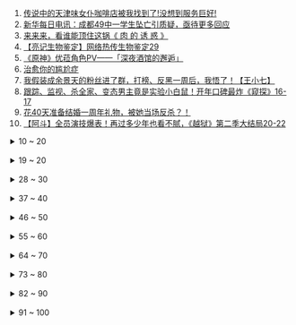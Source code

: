 1. [传说中的天津味女仆咖啡店被我找到了!没想到服务巨好!](https://b23.tv/BV1uo4y1m7CA)<br>
2. [新华每日电讯：成都49中一学生坠亡引质疑，亟待更多回应](https://b23.tv/BV1pV411E7qs)<br>
3. [来来来，看谁能顶住这锅《 肉 的 诱 惑 》](https://b23.tv/BV1264y1C77X)<br>
4. [【亮记生物鉴定】网络热传生物鉴定29](https://b23.tv/BV1f64y1C715)<br>
5. [《原神》优菈角色PV——「深夜酒馆的邂逅」](https://b23.tv/BV17b4y1f7Lt)<br>
6. [治愈你的尴尬症](https://b23.tv/BV1Wb4y1f7u7)<br>
7. [我假装成余景天的粉丝进了群，打榜、反黑一周后，我悟了！【王小七】](https://b23.tv/BV1Sf4y1a75y)<br>
8. [跟踪、监视、杀全家、变态男主竟是实验小白鼠！开年口碑最炸《窥探》16-17](https://b23.tv/BV1w64y1m7AQ)<br>
9. [花40天准备结婚一周年礼物，被她当场反杀？！](https://b23.tv/BV13K411F7tr)<br>
10. [【阿斗】全员演技爆表！再过多少年也看不腻，《越狱》第二季大结局20-22](https://b23.tv/BV1W541137XH)<br>
<details>
<summary>10 ~ 20</summary><br>
11. [吴京模仿流量明星发嗲这段，估计我能笑一天！](https://b23.tv/BV1Rq4y1J7ue)<br>
12. [【逸语道破】成都四十九中事件反思 流量汹汹 真相如何与舆情赛跑](https://b23.tv/BV1qU4y1t7B6)<br>
13. [许可馨回国了？改名了？雨过天晴了？No！](https://b23.tv/BV1XK4y1d7Ab)<br>
14. [厨师长教你：8种不同的包菜做法，这里总有一款属于你的菜](https://b23.tv/BV1S541137hu)<br>
15. [真的能玩！用硬纸板做出超级马里奥【阅片无数Ⅱ 02】](https://b23.tv/BV1rN411o7c4)<br>
16. [技嘉官网台独言论不能忍！必须声讨！](https://b23.tv/BV1V5411u7NG)<br>
17. [985大学《内卷的名义》](https://b23.tv/BV1z64y127bX)<br>
18. [被美媒骂走狗？郭杰瑞：我不在乎他们的假新闻](https://b23.tv/BV1Ff4y1Y74b)<br>
19. [全网爆哭！延乔路的尽头，是繁华大道！9.3高燃民国历史剧《觉醒年代》P11](https://b23.tv/BV1yy4y1p71t)<br>
</details><br>
<details>
<summary>19 ~ 20</summary><br>
20. [戰   回   術   咒](https://b23.tv/BV1wB4y1w7Lm)<br>
21. [【warma】我的皮卡丘为什么是这样子的？！](https://b23.tv/BV13h411v7ac)<br>
22. [作为损失最大的UP之一，打断牙也得下架，不妥协](https://b23.tv/BV1Zq4y1J7p4)<br>
23. [【4K60FPS】卢冠廷《一生所爱》神级现场！人生一定要看的现场！](https://b23.tv/BV1nV411E7RX)<br>
24. [一个中国底线不容触碰，商单不做了，技嘉道歉！](https://b23.tv/BV1k64y1C7W5)<br>
25. [成都49中的悲剧过后，我看到了颜色革命的影子](https://b23.tv/BV1Rf4y1a7jC)<br>
26. [华农兄弟：红烧肉不听话，准备把它收拾了，结果一波三折](https://b23.tv/BV13Q4y1o7on)<br>
27. [人类早期灭蚊行动的珍贵影像](https://b23.tv/BV1ff4y1a7nB)<br>
28. [极度羞耻！变身肌肉男给美少女当街庆生！她的反应竟然是....？](https://b23.tv/BV1bq4y177ig)<br>
</details><br>
<details>
<summary>28 ~ 30</summary><br>
29. [不能说的猫腻](https://b23.tv/BV1aU4y1t7S2)<br>
30. [珍贵记录！13年前，15名空降兵5000米纵身一跃](https://b23.tv/BV1c54y1L7No)<br>
31. [【罗翔】母亲锤杀欲性侵女儿的继父，到底算不算正当防卫？](https://b23.tv/BV1Jo4y1m7Xp)<br>
32. [我只会心疼哥哥⚡京剧版⚡](https://b23.tv/BV1so4y1m7cn)<br>
33. [【4K】两两面包夹两芝士夹面包](https://b23.tv/BV1yb4y1f7Yy)<br>
34. [【全明星】一路向北](https://b23.tv/BV1i64y1C7tC)<br>
35. [“我小姨说，这个人能救你的命，跟着他…”](https://b23.tv/BV1Ph411v77P)<br>
36. [一口气看完《生化危机》系列剧情！入门生化系列就是这么简单！](https://b23.tv/BV1pq4y177QX)<br>
37. [余景天粉丝：“他们只是失去了生命，我哥哥失去的可是出道机会”？？](https://b23.tv/BV1MU4y1t7mD)<br>
</details><br>
<details>
<summary>37 ~ 40</summary><br>
38. [我得癌症了，我不卷了，祝大家身体健康～](https://b23.tv/BV1SN411o7Hy)<br>
39. [G7商讨如何”控制“中国，竟与八国联军如此相像](https://b23.tv/BV1fh411e7hY)<br>
40. [“有一种捧杀，叫白衣天使”](https://b23.tv/BV1Zh411e7sg)<br>
41. [袁隆平团队再传喜讯！新型超级杂交水稻亩产2005.66斤，能多养活数亿人](https://b23.tv/BV1D64y1C7KF)<br>
42. [鲨鱼被捕后当场干饭](https://b23.tv/BV1if4y1a7UH)<br>
43. [使命最后的召唤](https://b23.tv/BV1Uh411e7nE)<br>
44. [【嘟督咆哮解说】霸道大姐A死我！《生化危机8：屯儿》（第一话）](https://b23.tv/BV1Gf4y1Y7vJ)<br>
45. [2000RMB能抽到什么奖品？跟飞社长一起玩扭蛋机！](https://b23.tv/BV1YQ4y1o7WK)<br>
46. [这个操作你给打多少分？](https://b23.tv/BV1nb4y1f7A2)<br>
</details><br>
<details>
<summary>46 ~ 50</summary><br>
47. [“心不妥协，行不受限”](https://b23.tv/BV1Rf4y1a7d5)<br>
48. [阴阳合同！空壳公司！娱乐圈是如何沦为不法收入的最好合作伙伴的？](https://b23.tv/BV1M64y1m7tN)<br>
49. [【潘嘎·打疫苗 】2022年春晚小品](https://b23.tv/BV1Cy4y1p7NU)<br>
50. [螺蛳粉里竟没有螺蛳肉，小伙怒炒5斤螺蛳一次性吃到够，真解馋](https://b23.tv/BV1Fh411v76A)<br>
51. [喂！都进来hea!【不饮茶非好汉】](https://b23.tv/BV1z64y1C7Qk)<br>
52. [【抖抖村】学画画全攻略 | 绘画基本功总集篇](https://b23.tv/BV1BQ4y1o78F)<br>
53. [蟹坚强终章](https://b23.tv/BV1N64y1m7NB)<br>
54. [靠谱盘点119：谁才是鱼？RNG全胜出线，DFM上演热血少年漫，DK：我跟鱼打起来了](https://b23.tv/BV1kV411E7W6)<br>
55. [饮茶循环](https://b23.tv/BV1WV411E76K)<br>
</details><br>
<details>
<summary>55 ~ 60</summary><br>
56. [史上最爱撕X综艺！比甄嬛传还爱勾心斗角！《完美假期》全解说（持续更新中）](https://b23.tv/BV1M64y1m76e)<br>
57. [“我们青年不睡觉，难道起来把你们挂在路灯上吗!  ”](https://b23.tv/BV1zv41157cd)<br>
58. [中国为什么花大力气禁毒？这不是电影，子弹已经压满了！](https://b23.tv/BV1Mh411v7ay)<br>
59. [同行：看到添加剂我就知道，这个配方正宗了！](https://b23.tv/BV1Ph411U7E6)<br>
60. [【凤凰传奇演唱会02】曾毅也能唱高音【光芒】](https://b23.tv/BV1Jo4y1m7HC)<br>
61. [这座“肉山”价值“千金”，山东实在老板凌晨3点买肉，花6小时制作，靠它养活一家老小](https://b23.tv/BV1YQ4y1o7SF)<br>
62. [【曾涵江Cup】B站朋友我来了！非常开心能和大家在这里共续前缘！](https://b23.tv/BV1t5411u7Jt)<br>
63. [【逗鱼时刻】第301期 国服第一雪崩是怎么练成的](https://b23.tv/BV1BA411G7hE)<br>
64. [【钢琴】《生化危机》系列安全屋音乐串烧](https://b23.tv/BV1GB4y1F7Gx)<br>
</details><br>
<details>
<summary>64 ~ 70</summary><br>
65. [【与世界说】乌合麒麟：一幅画可以传递出什么样的能量？](https://b23.tv/BV14K4y1d7kQ)<br>
66. [为什么二战法国会成为一个笑话？【为什么历史23】](https://b23.tv/BV1M64y1m7tQ)<br>
67. [“晚上好”，久等了！《毒液2》全球首支预告震撼来袭！](https://b23.tv/BV1Tv41157eM)<br>
68. [【时代少年团】拆家vlog《把庭院装扮的更漂亮吧~》](https://b23.tv/BV1BV411E7QA)<br>
69. [【low君】《御赐小仵作》：尊重观众，小成本大用心！](https://b23.tv/BV1nU4y1t7Zb)<br>
70. [我就说登陆界面这个胖子怎么那么眼熟，还有这BGM](https://b23.tv/BV12p4y147zs)<br>
71. [怒怼马云，嘲笑潘石屹！狠人曹德旺10大金句](https://b23.tv/BV1Nv41157kP)<br>
72. [【新闻猿播】锁算力版30系显卡目前是“三无”产品](https://b23.tv/BV12K4y1A7CS)<br>
73. [⚡⚡两面包夹芝士⚡⚡](https://b23.tv/BV1Zy4y1s7ow)<br>
</details><br>
<details>
<summary>73 ~ 80</summary><br>
74. [【明日方舟】3000块全没了！各位喝醉了一定要管好自己，我真服了！](https://b23.tv/BV1cf4y1W771)<br>
75. [姐 妹 私 房 1.0](https://b23.tv/BV1Lb4y1f78Z)<br>
76. [当年火爆B站的【权御天下】究竟有多燃！](https://b23.tv/BV1Qq4y177Ek)<br>
77. [你是舔狗吗？莫崽](https://b23.tv/BV1wo4y1m7m3)<br>
78. [试吃非常罕见的正龙虾，刺身极品，做龙虾咖喱面绝了](https://b23.tv/BV17A411G7hg)<br>
79. [《崩坏3》空之律者服装「魔法少女☆SIRIN」即将登场](https://b23.tv/BV1iv41157jf)<br>
80. [向阳而生，与梦盛开✧【这才是少女活力呀！】✧](https://b23.tv/BV1Ev41157ie)<br>
81. [「身 法」](https://b23.tv/BV1qV411E7mB)<br>
82. [吃完这一碗，我感觉身上每个毛孔都打开了](https://b23.tv/BV1kK4y1A7Lf)<br>
</details><br>
<details>
<summary>82 ~ 90</summary><br>
83. [倒牛奶算什么，我家哥哥可是失去出道的机会了呢！](https://b23.tv/BV1Af4y1W7z1)<br>
84. [利路修首支广告片《瑞幸YYDS！》](https://b23.tv/BV1Mb4y1f7pV)<br>
85. [几块钱解决【嘴角黑】【关节黑】【屁股蛋儿黑】！](https://b23.tv/BV1fU4y1t7bK)<br>
86. [《B 界 西 游 大 战》](https://b23.tv/BV1bU4y1t7ED)<br>
87. [【罗云熙】我怂了，这么奇葩的火锅蘸料真下不去嘴！](https://b23.tv/BV1AK4y1o7mC)<br>
88. [【好朋友】沉迷赌博 【一颗币】来戒赌](https://b23.tv/BV1B64y1C752)<br>
89. [《兄 弟 们，有 挂》](https://b23.tv/BV13p4y1t7qK)<br>
90. [为什么开台宝马，法拉利车主叫我大哥？？](https://b23.tv/BV1sb4y1f7tt)<br>
91. [和女朋友开房遭遇扫黄  警官非说是卖淫嫖娼 给张三都整迷茫了](https://b23.tv/BV1Dh411e7o7)<br>
</details><br>
<details>
<summary>91 ~ 100</summary><br>
92. [酣睡中的小伙儿被阿特强制开机，原因竟然是。。。](https://b23.tv/BV1sh411v7kd)<br>
93. [一个高位截瘫消防员曾经的火场记忆](https://b23.tv/BV18f4y1a7MF)<br>
94. [偷台军F16战机教程(2)，降落厦门机场指南](https://b23.tv/BV1iU4y1t7Zd)<br>
95. [【36氪】我从人口普查里看到3个关键数据，关乎未来结婚生子和买房](https://b23.tv/BV1WA411G7Y8)<br>
96. [【Kleiner Pixel】 伊莎贝拉 約定的夢幻島 Cosplay化妆教程](https://b23.tv/BV12N411f7gv)<br>
97. [【睡前消息273】“天下第一县”财政不行，要不要学浙江？](https://b23.tv/BV1N64y1m73i)<br>
98. [裁判忘了亮灯，中国举重选手苦苦坚持，教练急得冲上赛场](https://b23.tv/BV1d54y157ad)<br>
99. [我⚡们⚡联⚡合！](https://b23.tv/BV1m64y127nt)<br>
100. [【Vlog】坐公交从上海飚到北京](https://b23.tv/BV1mq4y177M9)<br>
</details><br>
